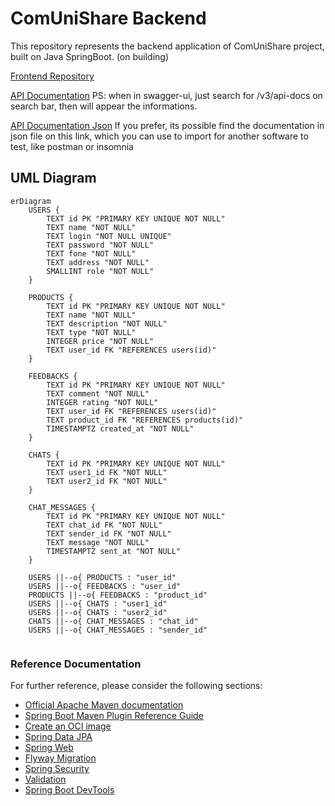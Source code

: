 # ComUniShare Backend

This repository represents the backend application of ComUniShare project, built on Java SpringBoot.
(on building)

[Frontend Repository](https://github.com/pedromotta462/ComUniShare/)

[API Documentation](https://comunishare.azurewebsites.net/swagger-ui/index.html)
PS: when in swagger-ui, just search for /v3/api-docs on search bar, then will appear the informations.

[API Documentation Json](https://comunishare.azurewebsites.net/v3/api-docs)
If you prefer, its possible find the documentation in json file on this link, which you can use to import for another software to test, like postman or insomnia

## UML Diagram

```mermaid
erDiagram
    USERS {
        TEXT id PK "PRIMARY KEY UNIQUE NOT NULL"
        TEXT name "NOT NULL"
        TEXT login "NOT NULL UNIQUE"
        TEXT password "NOT NULL"
        TEXT fone "NOT NULL"
        TEXT address "NOT NULL"
        SMALLINT role "NOT NULL"
    }
    
    PRODUCTS {
        TEXT id PK "PRIMARY KEY UNIQUE NOT NULL"
        TEXT name "NOT NULL"
        TEXT description "NOT NULL"
        TEXT type "NOT NULL"
        INTEGER price "NOT NULL"
        TEXT user_id FK "REFERENCES users(id)"
    }
    
    FEEDBACKS {
        TEXT id PK "PRIMARY KEY UNIQUE NOT NULL"
        TEXT comment "NOT NULL"
        INTEGER rating "NOT NULL"
        TEXT user_id FK "REFERENCES users(id)"
        TEXT product_id FK "REFERENCES products(id)"
        TIMESTAMPTZ created_at "NOT NULL"
    }
    
    CHATS {
        TEXT id PK "PRIMARY KEY UNIQUE NOT NULL"
        TEXT user1_id FK "NOT NULL"
        TEXT user2_id FK "NOT NULL"
    }
    
    CHAT_MESSAGES {
        TEXT id PK "PRIMARY KEY UNIQUE NOT NULL"
        TEXT chat_id FK "NOT NULL"
        TEXT sender_id FK "NOT NULL"
        TEXT message "NOT NULL"
        TIMESTAMPTZ sent_at "NOT NULL"
    }
    
    USERS ||--o{ PRODUCTS : "user_id"
    USERS ||--o{ FEEDBACKS : "user_id"
    PRODUCTS ||--o{ FEEDBACKS : "product_id"
    USERS ||--o{ CHATS : "user1_id"
    USERS ||--o{ CHATS : "user2_id"
    CHATS ||--o{ CHAT_MESSAGES : "chat_id"
    USERS ||--o{ CHAT_MESSAGES : "sender_id"


```

### Reference Documentation
For further reference, please consider the following sections:

* [Official Apache Maven documentation](https://maven.apache.org/guides/index.html)
* [Spring Boot Maven Plugin Reference Guide](https://docs.spring.io/spring-boot/docs/3.1.5/maven-plugin/reference/html/)
* [Create an OCI image](https://docs.spring.io/spring-boot/docs/3.1.5/maven-plugin/reference/html/#build-image)
* [Spring Data JPA](https://docs.spring.io/spring-boot/docs/3.1.5/reference/htmlsingle/index.html#data.sql.jpa-and-spring-data)
* [Spring Web](https://docs.spring.io/spring-boot/docs/3.1.5/reference/htmlsingle/index.html#web)
* [Flyway Migration](https://docs.spring.io/spring-boot/docs/3.1.5/reference/htmlsingle/index.html#howto.data-initialization.migration-tool.flyway)
* [Spring Security](https://docs.spring.io/spring-boot/docs/3.1.5/reference/htmlsingle/index.html#web.security)
* [Validation](https://docs.spring.io/spring-boot/docs/3.1.5/reference/htmlsingle/index.html#io.validation)
* [Spring Boot DevTools](https://docs.spring.io/spring-boot/docs/3.1.5/reference/htmlsingle/index.html#using.devtools)

